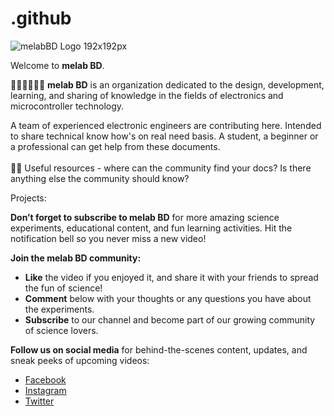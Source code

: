 # .github
![melabBD Logo 192x192px](https://github.com/user-attachments/assets/09a685f2-ae2b-4844-a891-75d4499c2973)

Welcome to **melab BD**.

🙋‍♀️🙋‍♀️🙋‍♀️
**melab BD** is an organization dedicated to the design, development, learning, and sharing of knowledge in the fields of electronics and microcontroller technology.

A team of experienced electronic engineers are contributing here. Intended to share technical know how's on real need basis. A student, a beginner or a professional can get help from these documents.
<BR>
<BR>
👩‍💻 Useful resources - where can the community find your docs? Is there anything else the community should know?

Projects:

**Don’t forget to subscribe to melab BD** for more amazing science experiments, educational content, and fun learning activities. Hit the notification bell so you never miss a new video!

**Join the melab BD community:**
- **Like** the video if you enjoyed it, and share it with your friends to spread the fun of science!
- **Comment** below with your thoughts or any questions you have about the experiments.
- **Subscribe** to our channel and become part of our growing community of science lovers.

**Follow us on social media** for behind-the-scenes content, updates, and sneak peeks of upcoming videos:
- [Facebook](https://www.facebook.com/melabBD/)
- [Instagram](#)
- [Twitter](#)
